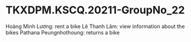 # TKXDPM.KSCQ.20211-GroupNo_22

Hoàng Minh Lương: rent a bike
Lê Thanh Lâm: view information about the bikes
Pathana Peungnhothoung: returns a bike

